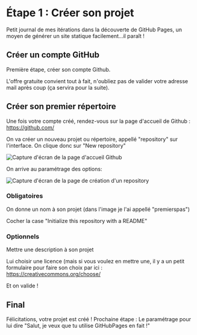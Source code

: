 # Étape 1 : Créer son projet

Petit journal de mes itérations dans la découverte de GitHub Pages, un moyen de générer un site statique facilement…il paraît !

## Créer un compte GitHub

Première étape, créer son compte Github.

L'offre gratuite convient tout à fait, n'oubliez pas de valider votre adresse mail après coup (ça servira pour la suite).

## Créer son premier répertoire

Une fois votre compte créé, rendez-vous sur la page d'accueil de Github : https://github.com/

On va créer un nouveau projet ou répertoire, appellé "repository" sur l'interface. On clique donc sur "New repository"

![Capture d'écran de la page d'accueil Github](./accueil_github.png)



On arrive au paramétrage des options:

![Capture d'écran de la page de création d'un repository](./create_new_repository.png)


### Obligatoires
On donne un nom à son projet (dans l'image je l'ai appellé "premierspas")

Cocher la case "Initialize this repository with a README"

### Optionnels
Mettre une description à son projet

Lui choisir une licence (mais si vous voulez en mettre une, il y a un petit formulaire pour faire son choix par ici : https://creativecommons.org/choose/

Et on valide ! 

## Final

Félicitations, votre projet est créé ! Prochaine étape : Le paramétrage pour lui dire "Salut, je veux que tu utilise GitHubPages en fait !" 
